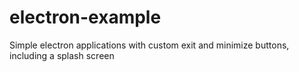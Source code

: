 # electron-example
Simple electron applications with custom exit and minimize buttons, including a splash screen
